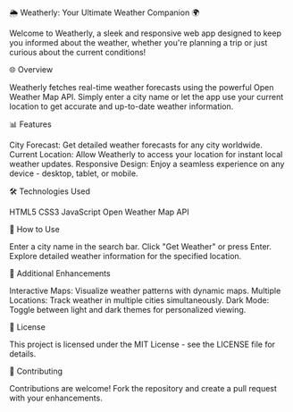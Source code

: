 🌦️ Weatherly: Your Ultimate Weather Companion 🌍

Welcome to Weatherly, a sleek and responsive web app designed to keep you informed about the weather, whether you're planning a trip or just curious about the current conditions!

🌐 Overview

Weatherly fetches real-time weather forecasts using the powerful Open Weather Map API. Simply enter a city name or let the app use your current location to get accurate and up-to-date weather information.

📊 Features

City Forecast: Get detailed weather forecasts for any city worldwide.
Current Location: Allow Weatherly to access your location for instant local weather updates.
Responsive Design: Enjoy a seamless experience on any device - desktop, tablet, or mobile.

🛠️ Technologies Used

HTML5
CSS3
JavaScript
Open Weather Map API

🌟 How to Use

Enter a city name in the search bar.
Click "Get Weather" or press Enter.
Explore detailed weather information for the specified location.

🌈 Additional Enhancements

Interactive Maps: Visualize weather patterns with dynamic maps.
Multiple Locations: Track weather in multiple cities simultaneously.
Dark Mode: Toggle between light and dark themes for personalized viewing.

📖 License

This project is licensed under the MIT License - see the LICENSE file for details.

🙌 Contributing

Contributions are welcome! Fork the repository and create a pull request with your enhancements.
